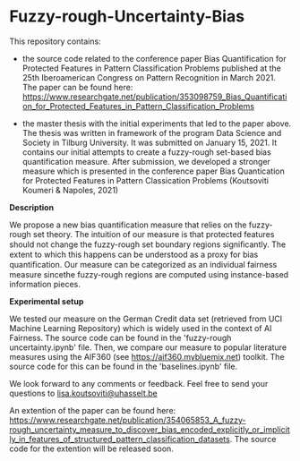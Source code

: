 # Fuzzy-rough-Uncertainty-Bias
This repository contains:
- the source code related to the conference paper Bias Quantification for Protected Features in Pattern Classification Problems published at the 25th Iberoamerican Congress on Pattern Recognition in March 2021. The paper can be found here: https://www.researchgate.net/publication/353098759_Bias_Quantification_for_Protected_Features_in_Pattern_Classification_Problems

- the master thesis with the initial experiments that led to the paper above. The thesis was written in framework of the program Data Science and Society in Tilburg University. It was submitted on January 15, 2021. It contains our initial attempts to create a fuzzy-rough set-based bias quantification measure. After submission, we developed a stronger measure which is presented in the conference paper Bias Quantication for Protected Features in Pattern Classication Problems (Koutsoviti Koumeri & Napoles, 2021)

**Description**

We propose a new bias quantification measure that relies on the fuzzy-rough set theory. The intuition of our measure is that protected features should not change the fuzzy-rough set boundary regions signiﬁcantly. The extent to which this happens can be understood as a proxy for bias quantiﬁcation. Our measure can be categorized as an individual fairness measure sincethe fuzzy-rough regions are computed using instance-based information pieces. 

**Experimental setup**

We tested our measure on the German Credit data set (retrieved from UCI Machine Learning Repository) which is widely used in the context of AI Fairness. The source code can be found in the 'fuzzy-rough uncertainty.ipynb' file. Then, we compare our measure to popular literature measures using the AIF360 (see https://aif360.mybluemix.net) toolkit. The source code for this can be found in the 'baselines.ipynb' file.

We look forward to any comments or feedback. 
Feel free to send your questions to lisa.koutsoviti@uhasselt.be

An extention of the paper can be found here: https://www.researchgate.net/publication/354065853_A_fuzzy-rough_uncertainty_measure_to_discover_bias_encoded_explicitly_or_implicitly_in_features_of_structured_pattern_classification_datasets. The source code for the extention will be released soon. 
